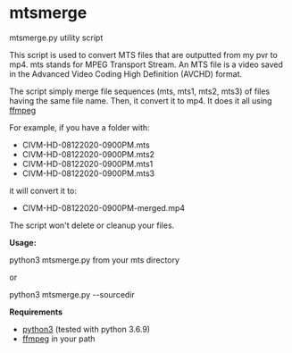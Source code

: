 # mtsmerge

mtsmerge.py utility script

This script is used to convert MTS files that are outputted from my pvr to mp4. mts stands for MPEG Transport Stream. An MTS file is a video saved in the Advanced Video Coding High Definition (AVCHD) format.

The script simply merge file sequences (mts, mts1, mts2, mts3) of files having the same file name. Then, it convert it to mp4. It does it all using [ffmpeg](https://ffmpeg.org/) 

For example, if you have a folder with:

* CIVM-HD-08122020-0900PM.mts   
* CIVM-HD-08122020-0900PM.mts2
* CIVM-HD-08122020-0900PM.mts1 
* CIVM-HD-08122020-0900PM.mts3

it will convert it to:
* CIVM-HD-08122020-0900PM-merged.mp4

The script won't delete or cleanup your files.

**Usage:**

python3 mtsmerge.py from your mts directory

or

python3 mtsmerge.py --sourcedir <media folder> 

**Requirements**
* [python3](https://www.python.org/) (tested with python 3.6.9)
* [ffmpeg](https://ffmpeg.org/) in your path



